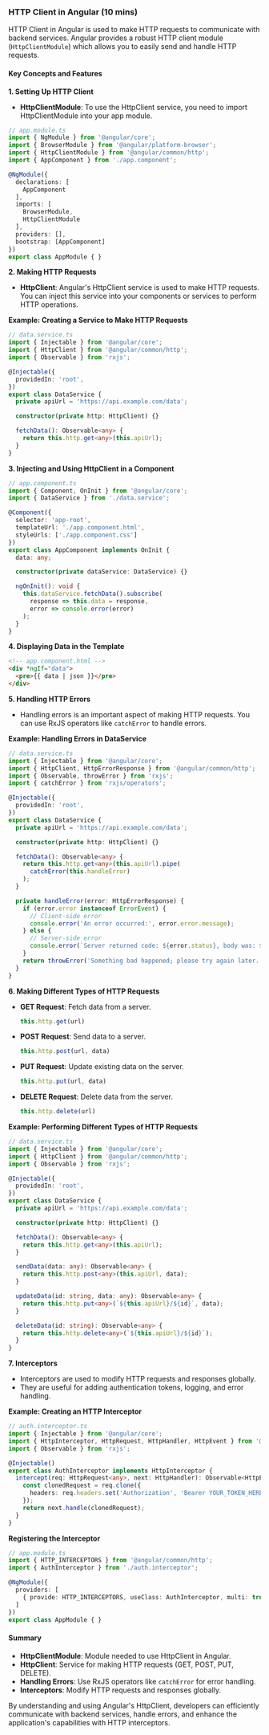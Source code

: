 ### HTTP Client in Angular (10 mins)

HTTP Client in Angular is used to make HTTP requests to communicate with backend services. Angular provides a robust HTTP client module (`HttpClientModule`) which allows you to easily send and handle HTTP requests.

#### Key Concepts and Features

**1. Setting Up HTTP Client**
- **HttpClientModule**: To use the HttpClient service, you need to import HttpClientModule into your app module.

```typescript
// app.module.ts
import { NgModule } from '@angular/core';
import { BrowserModule } from '@angular/platform-browser';
import { HttpClientModule } from '@angular/common/http';
import { AppComponent } from './app.component';

@NgModule({
  declarations: [
    AppComponent
  ],
  imports: [
    BrowserModule,
    HttpClientModule
  ],
  providers: [],
  bootstrap: [AppComponent]
})
export class AppModule { }
```

**2. Making HTTP Requests**
- **HttpClient**: Angular's HttpClient service is used to make HTTP requests. You can inject this service into your components or services to perform HTTP operations.

**Example: Creating a Service to Make HTTP Requests**

```typescript
// data.service.ts
import { Injectable } from '@angular/core';
import { HttpClient } from '@angular/common/http';
import { Observable } from 'rxjs';

@Injectable({
  providedIn: 'root',
})
export class DataService {
  private apiUrl = 'https://api.example.com/data';

  constructor(private http: HttpClient) {}

  fetchData(): Observable<any> {
    return this.http.get<any>(this.apiUrl);
  }
}
```

**3. Injecting and Using HttpClient in a Component**

```typescript
// app.component.ts
import { Component, OnInit } from '@angular/core';
import { DataService } from './data.service';

@Component({
  selector: 'app-root',
  templateUrl: './app.component.html',
  styleUrls: ['./app.component.css']
})
export class AppComponent implements OnInit {
  data: any;

  constructor(private dataService: DataService) {}

  ngOnInit(): void {
    this.dataService.fetchData().subscribe(
      response => this.data = response,
      error => console.error(error)
    );
  }
}
```

**4. Displaying Data in the Template**

```html
<!-- app.component.html -->
<div *ngIf="data">
  <pre>{{ data | json }}</pre>
</div>
```

**5. Handling HTTP Errors**
- Handling errors is an important aspect of making HTTP requests. You can use RxJS operators like `catchError` to handle errors.

**Example: Handling Errors in DataService**

```typescript
// data.service.ts
import { Injectable } from '@angular/core';
import { HttpClient, HttpErrorResponse } from '@angular/common/http';
import { Observable, throwError } from 'rxjs';
import { catchError } from 'rxjs/operators';

@Injectable({
  providedIn: 'root',
})
export class DataService {
  private apiUrl = 'https://api.example.com/data';

  constructor(private http: HttpClient) {}

  fetchData(): Observable<any> {
    return this.http.get<any>(this.apiUrl).pipe(
      catchError(this.handleError)
    );
  }

  private handleError(error: HttpErrorResponse) {
    if (error.error instanceof ErrorEvent) {
      // Client-side error
      console.error('An error occurred:', error.error.message);
    } else {
      // Server-side error
      console.error(`Server returned code: ${error.status}, body was: ${error.error}`);
    }
    return throwError('Something bad happened; please try again later.');
  }
}
```

**6. Making Different Types of HTTP Requests**
- **GET Request**: Fetch data from a server.
  ```typescript
  this.http.get(url)
  ```
- **POST Request**: Send data to a server.
  ```typescript
  this.http.post(url, data)
  ```
- **PUT Request**: Update existing data on the server.
  ```typescript
  this.http.put(url, data)
  ```
- **DELETE Request**: Delete data from the server.
  ```typescript
  this.http.delete(url)
  ```

**Example: Performing Different Types of HTTP Requests**

```typescript
// data.service.ts
import { Injectable } from '@angular/core';
import { HttpClient } from '@angular/common/http';
import { Observable } from 'rxjs';

@Injectable({
  providedIn: 'root',
})
export class DataService {
  private apiUrl = 'https://api.example.com/data';

  constructor(private http: HttpClient) {}

  fetchData(): Observable<any> {
    return this.http.get<any>(this.apiUrl);
  }

  sendData(data: any): Observable<any> {
    return this.http.post<any>(this.apiUrl, data);
  }

  updateData(id: string, data: any): Observable<any> {
    return this.http.put<any>(`${this.apiUrl}/${id}`, data);
  }

  deleteData(id: string): Observable<any> {
    return this.http.delete<any>(`${this.apiUrl}/${id}`);
  }
}
```

**7. Interceptors**
- Interceptors are used to modify HTTP requests and responses globally.
- They are useful for adding authentication tokens, logging, and error handling.

**Example: Creating an HTTP Interceptor**

```typescript
// auth.interceptor.ts
import { Injectable } from '@angular/core';
import { HttpInterceptor, HttpRequest, HttpHandler, HttpEvent } from '@angular/common/http';
import { Observable } from 'rxjs';

@Injectable()
export class AuthInterceptor implements HttpInterceptor {
  intercept(req: HttpRequest<any>, next: HttpHandler): Observable<HttpEvent<any>> {
    const clonedRequest = req.clone({
      headers: req.headers.set('Authorization', 'Bearer YOUR_TOKEN_HERE')
    });
    return next.handle(clonedRequest);
  }
}
```

**Registering the Interceptor**

```typescript
// app.module.ts
import { HTTP_INTERCEPTORS } from '@angular/common/http';
import { AuthInterceptor } from './auth.interceptor';

@NgModule({
  providers: [
    { provide: HTTP_INTERCEPTORS, useClass: AuthInterceptor, multi: true }
  ]
})
export class AppModule { }
```

#### Summary
- **HttpClientModule**: Module needed to use HttpClient in Angular.
- **HttpClient**: Service for making HTTP requests (GET, POST, PUT, DELETE).
- **Handling Errors**: Use RxJS operators like `catchError` for error handling.
- **Interceptors**: Modify HTTP requests and responses globally.

By understanding and using Angular's HttpClient, developers can efficiently communicate with backend services, handle errors, and enhance the application's capabilities with HTTP interceptors.